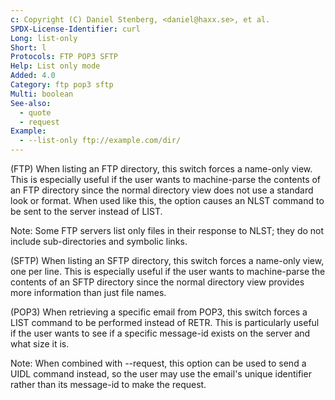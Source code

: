 ```yaml
---
c: Copyright (C) Daniel Stenberg, <daniel@haxx.se>, et al.
SPDX-License-Identifier: curl
Long: list-only
Short: l
Protocols: FTP POP3 SFTP
Help: List only mode
Added: 4.0
Category: ftp pop3 sftp
Multi: boolean
See-also:
  - quote
  - request
Example:
  - --list-only ftp://example.com/dir/
---
```


(FTP)
When listing an FTP directory, this switch forces a name-only view. This is
especially useful if the user wants to machine-parse the contents of an FTP
directory since the normal directory view does not use a standard look or
format. When used like this, the option causes an NLST command to be sent to
the server instead of LIST.

Note: Some FTP servers list only files in their response to NLST; they do not
include sub-directories and symbolic links.

(SFTP)
When listing an SFTP directory, this switch forces a name-only view, one per line.
This is especially useful if the user wants to machine-parse the contents of an
SFTP directory since the normal directory view provides more information than just
file names.

(POP3)
When retrieving a specific email from POP3, this switch forces a LIST command
to be performed instead of RETR. This is particularly useful if the user wants
to see if a specific message-id exists on the server and what size it is.

Note: When combined with --request, this option can be used to send a UIDL
command instead, so the user may use the email's unique identifier rather than
its message-id to make the request.
